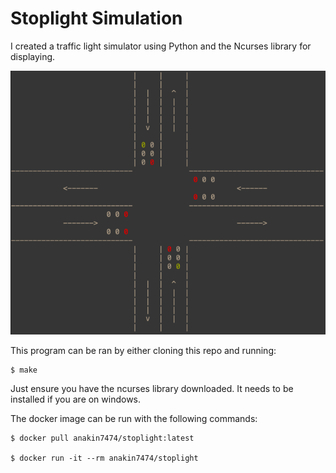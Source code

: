 # Stoplight Simulation

I created a traffic light simulator using Python and the Ncurses library for
displaying.

![traffic light](docs/intersection-image.png)

This program can be ran by either cloning this repo and running:

    $ make

Just ensure you have the ncurses library downloaded. It needs to be installed
if you are on windows.

The docker image can be run with the following commands:

    $ docker pull anakin7474/stoplight:latest

    $ docker run -it --rm anakin7474/stoplight

